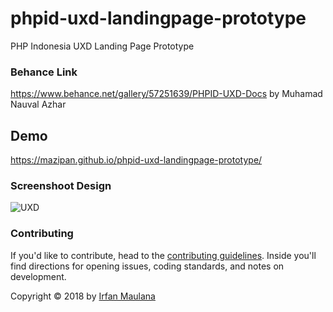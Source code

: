 # phpid-uxd-landingpage-prototype

PHP Indonesia UXD Landing Page Prototype

### Behance Link

https://www.behance.net/gallery/57251639/PHPID-UXD-Docs by Muhamad Nauval Azhar

## Demo

https://mazipan.github.io/phpid-uxd-landingpage-prototype/

### Screenshoot Design

![UXD](https://mir-s3-cdn-cf.behance.net/project_modules/max_1200/7f4c9357251639.59ce41a355982.jpg)

### Contributing

If you'd like to contribute, head to the [contributing guidelines](/CONTRIBUTING.md). Inside you'll find directions for opening issues, coding standards, and notes on development.

Copyright © 2018 by [Irfan Maulana](https://github.com/mazipan/)
